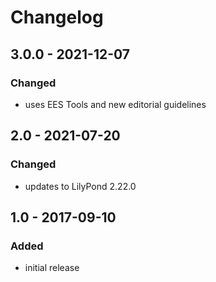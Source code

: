 # Changelog

## 3.0.0 - 2021-12-07

### Changed

- uses EES Tools and new editorial guidelines


## 2.0 - 2021-07-20

### Changed

- updates to LilyPond 2.22.0


## 1.0 - 2017-09-10

### Added

- initial release
